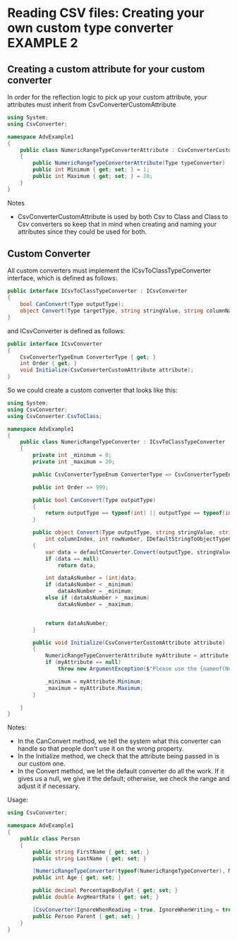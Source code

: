 # Reading CSV files:  Creating your own custom type converter EXAMPLE 2

## Creating a custom attribute for your custom converter
In order for the reflection logic to pick up your custom attribute, your attributes must inherit from CsvConverterCustomAttribute
```C#
using System;
using CsvConverter;

namespace AdvExample1
{
    public class NumericRangeTypeConverterAttribute : CsvConverterCustomAttribute
    {
        public NumericRangeTypeConverterAttribute(Type typeConverter) : base(typeConverter) { }
        public int Minimum { get; set; } = 1;
        public int Maximum { get; set; } = 20;
    }
}
```

Notes
- CsvConverterCustomAttribute is used by both Csv to Class and Class to Csv converters so keep that in mind when creating and naming your attributes since they could be used for both.


## Custom Converter
All custom converters must implement the ICsvToClassTypeConverter interface, which is defined as follows:
```C#
public interface ICsvToClassTypeConverter : ICsvConverter
{
	bool CanConvert(Type outputType);
	object Convert(Type targetType, string stringValue, string columnName, int columnIndex, int rowNumber, IDefaultStringToObjectTypeConverterManager defaultConverters);	
}
```
and ICsvConverter is defined as follows:
```c#
public interface ICsvConverter
{
    CsvConverterTypeEnum ConverterType { get; }
    int Order { get; }
    void Initialize(CsvConverterCustomAttribute attribute);
}
```

So we could create a custom converter that looks like this:
```c#
using System;
using CsvConverter;
using CsvConverter.CsvToClass;

namespace AdvExample1
{
    public class NumericRangeTypeConverter : ICsvToClassTypeConverter
    {
        private int _minimum = 0;
        private int _maximum = 20;

        public CsvConverterTypeEnum ConverterType => CsvConverterTypeEnum.CsvToClassType;

        public int Order => 999;

        public bool CanConvert(Type outputType)
        {
            return outputType == typeof(int) || outputType == typeof(int?);
        }

        public object Convert(Type outputType, string stringValue, string columnName,
            int columnIndex, int rowNumber, IDefaultStringToObjectTypeConverterManager defaultConverter)
        {
            var data = defaultConverter.Convert(outputType, stringValue, columnName, columnIndex, rowNumber);
            if (data == null)
                return data;

            int dataAsNumber = (int)data;
            if (dataAsNumber < _minimum)
                dataAsNumber = _minimum;
            else if (dataAsNumber > _maximum)
                dataAsNumber = _maximum;


            return dataAsNumber;
        }

        public void Initialize(CsvConverterCustomAttribute attribute)
        {
            NumericRangeTypeConverterAttribute myAttribute = attribute as NumericRangeTypeConverterAttribute;
            if (myAttribute == null)
                throw new ArgumentException($"Please use the {nameof(NumericRangeTypeConverterAttribute)} attribute with this converter!");

            _minimum = myAttribute.Minimum;
            _maximum = myAttribute.Maximum;
        }

    }
}
```

Notes:
- In the CanConvert method, we tell the system what this converter can handle so that people don't use it on the wrong property.
- In the Initialize method, we check that the attribute being passed in is our custom one.
- In the Convert method, we let the default converter do all the work.  If it gives us a null, we give it the default; otherwise, we check the range and adjust it if necessary.

Usage:
```C#
using CsvConverter;

namespace AdvExample1
{
    public class Person
    {
        public string FirstName { get; set; }
        public string LastName { get; set; }

        [NumericRangeTypeConverter(typeof(NumericRangeTypeConverter), Minimum = 1, Maximum = 50)]
        public int Age { get; set; }

        public decimal PercentageBodyFat { get; set; }
        public double AvgHeartRate { get; set; }

        [CsvConverter(IgnoreWhenReading = true, IgnoreWhenWriting = true)]
        public Person Parent { get; set; }
    }
}
```